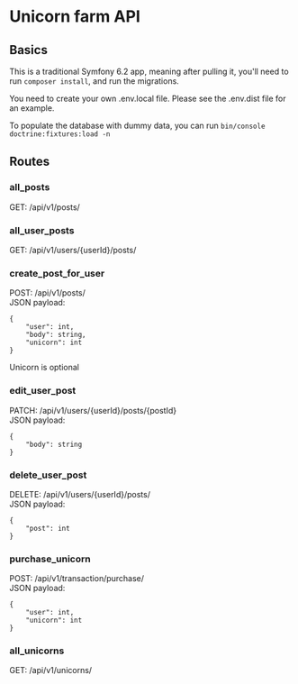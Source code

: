 # Unicorn farm API

## Basics

This is a traditional Symfony 6.2 app, meaning after pulling it, you'll need to run `composer install`, and run the
migrations.

You need to create your own .env.local file. Please see the .env.dist file for an example.

To populate the database with dummy data, you can run `bin/console doctrine:fixtures:load -n`

## Routes

### all_posts

GET: /api/v1/posts/

### all_user_posts

GET: /api/v1/users/{userId}/posts/

### create_post_for_user

POST: /api/v1/posts/  
JSON payload:

```
{
	"user": int,
	"body": string,
	"unicorn": int
}
```

Unicorn is optional

### edit_user_post

PATCH: /api/v1/users/{userId}/posts/{postId}  
JSON payload:

```
{
	"body": string
}
```

### delete_user_post

DELETE: /api/v1/users/{userId}/posts/  
JSON payload:

```
{
	"post": int
}
```

### purchase_unicorn

POST: /api/v1/transaction/purchase/  
JSON payload:

```
{
	"user": int,
	"unicorn": int
}
```

### all_unicorns

GET: /api/v1/unicorns/  
